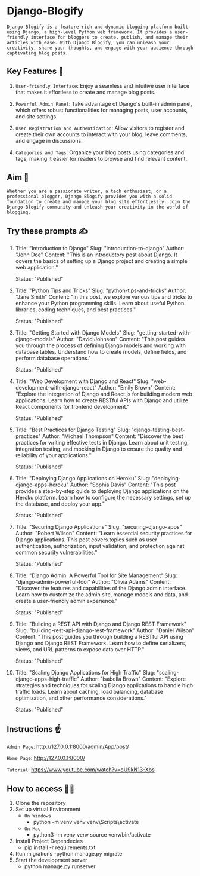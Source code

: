 
# Django-Blogify

`Django Blogify is a feature-rich and dynamic blogging platform built using Django, a high-level Python web framework. It provides a user-friendly interface for bloggers to create, publish, and manage their articles with ease. With Django Blogify, you can unleash your creativity, share your thoughts, and engage with your audience through captivating blog posts.`


## Key Features 🔑

1. `User-friendly Interface`: Enjoy a seamless and intuitive user interface that makes it effortless to create and manage blog posts.

2. `Powerful Admin Panel`: Take advantage of Django's built-in admin panel, which offers robust functionalities for managing posts, user accounts, and site settings.

3. `User Registration and Authentication`: Allow visitors to register and create their own accounts to interact with your blog, leave comments, and engage in discussions.

4. `Categories and Tags`: Organize your blog posts using categories and tags, making it easier for readers to browse and find relevant content.
## Aim 🫡

`Whether you are a passionate writer, a tech enthusiast, or a professional blogger, Django Blogify provides you with a solid foundation to create and manage your blog site effortlessly. Join the Django Blogify community and unleash your creativity in the world of blogging.`
## Try these prompts ✍️


1. Title: "Introduction to Django"
   Slug: "introduction-to-django"
   Author: "John Doe"
   Content: "This is an introductory post about Django. It covers the basics of setting up a Django project and creating a simple web application."

   Status: "Published"

2. Title: "Python Tips and Tricks"
   Slug: "python-tips-and-tricks"
   Author: "Jane Smith"
   Content: "In this post, we explore various tips and tricks to enhance your Python programming skills. Learn about useful Python libraries, coding techniques, and best practices."

   Status: "Published"

3. Title: "Getting Started with Django Models"
   Slug: "getting-started-with-django-models"
   Author: "David Johnson"
   Content: "This post guides you through the process of defining Django models and working with database tables. Understand how to create models, define fields, and perform database operations."

   Status: "Published"

4. Title: "Web Development with Django and React"
   Slug: "web-development-with-django-react"
   Author: "Emily Brown"
   Content: "Explore the integration of Django and React.js for building modern web applications. Learn how to create RESTful APIs with Django and utilize React components for frontend development."

   Status: "Published"

5. Title: "Best Practices for Django Testing"
   Slug: "django-testing-best-practices"
   Author: "Michael Thompson"
   Content: "Discover the best practices for writing effective tests in Django. Learn about unit testing, integration testing, and mocking in Django to ensure the quality and reliability of your applications."

   Status: "Published"

6. Title: "Deploying Django Applications on Heroku"
   Slug: "deploying-django-apps-heroku"
   Author: "Sophia Davis"
   Content: "This post provides a step-by-step guide to deploying Django applications on the Heroku platform. Learn how to configure the necessary settings, set up the database, and deploy your app."

   Status: "Published"

7. Title: "Securing Django Applications"
   Slug: "securing-django-apps"
   Author: "Robert Wilson"
   Content: "Learn essential security practices for Django applications. This post covers topics such as user authentication, authorization, input validation, and protection against common security vulnerabilities."

   Status: "Published"

8. Title: "Django Admin: A Powerful Tool for Site Management"
   Slug: "django-admin-powerful-tool"
   Author: "Olivia Adams"
   Content: "Discover the features and capabilities of the Django admin interface. Learn how to customize the admin site, manage models and data, and create a user-friendly admin experience."

   Status: "Published"

9. Title: "Building a REST API with Django and Django REST Framework"
   Slug: "building-rest-api-django-rest-framework"
   Author: "Daniel Wilson"
   Content: "This post guides you through building a RESTful API using Django and Django REST Framework. Learn how to define serializers, views, and URL patterns to expose data over HTTP."

   Status: "Published"

10. Title: "Scaling Django Applications for High Traffic"
    Slug: "scaling-django-apps-high-traffic"
    Author: "Isabella Brown"
    Content: "Explore strategies and techniques for scaling Django applications to handle high traffic loads. Learn about caching, load balancing, database optimization, and other performance considerations."

    Status: "Published"

## Instructions ☝️

`Admin Page`: 
http://127.0.0.1:8000/admin/App/post/

`Home Page`:
 http://127.0.0.1:8000/

 `Tutorial`:
 https://www.youtube.com/watch?v=oU9kN13-Xbs

## How to access 🧑‍💻
1. Clone the repository
2. Set up virtual Environment
   - `On Windows`
      - python -m venv venv
      venv\Scripts\activate
   - `On Mac`
     - python3 -m venv venv
      source venv/bin/activate
3. Install Project Dependecies
   - pip install -r requirements.txt
4. Run migrations
   -python manage.py migrate
5. Start the development server
   - python manage.py runserver


